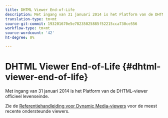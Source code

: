 ```yaml
---
title: DHTML Viewer End-of-Life
description: Met ingang van 31 januari 2014 is het Platform van de DHTML-viewer officieel levenseinde.
translation-type: tm+mt
source-git-commit: 193201670e5e78235025885f52215cca730ce556
workflow-type: tm+mt
source-wordcount: '42'
ht-degree: 0%

---
```



# DHTML Viewer End-of-Life {#dhtml-viewer-end-of-life}

Met ingang van 31 januari 2014 is het Platform van de DHTML-viewer officieel levenseinde.

Zie de [Referentiehandleiding voor Dynamic Media-viewers](https://experienceleague.adobe.com/docs/dynamic-media-developer-resources/library/home.html) voor de meest recente ondersteunde viewers.